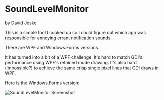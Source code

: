
# SoundLevelMonitor

by David Jeske

This is a simple tool I cooked up so I could figure out which app was responsible for annoying errant notification sounds.

There are WPF and Windows.Forms versions. 

It has turned into a bit of a WPF challenge. It's hard to match GDI's performance using WPF's retained mode drawing. It's also hard (impossible?) to achieve the same crisp single pixel lines that GDI draws in WPF.

Here is the Windows.Forms version:

![SoundLevelMonitor Screenshot](https://raw.githubusercontent.com/jeske/SoundLevelMonitor/master/info/SoundLevelMonitor-screenshot.png)
